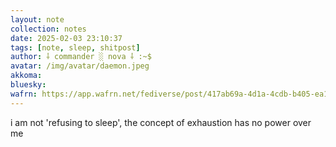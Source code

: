 ```yaml
---
layout: note
collection: notes
date: 2025-02-03 23:10:37
tags: [note, sleep, shitpost]
author: ⸸ commander ░ nova ⸸ :~$
avatar: /img/avatar/daemon.jpeg
akkoma: 
bluesky: 
wafrn: https://app.wafrn.net/fediverse/post/417ab69a-4d1a-4cdb-b405-ea12f3848e0d
---
```

i am not 'refusing to sleep', the concept of exhaustion has no power over me